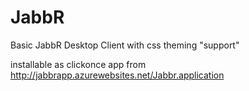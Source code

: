 JabbR
=====

Basic JabbR Desktop Client with css theming "support"


installable as clickonce app from http://jabbrapp.azurewebsites.net/Jabbr.application
